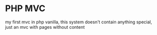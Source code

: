 # PHP MVC
my first mvc in php vanilla, this system doesn't contain anything special, just an mvc with pages without content

